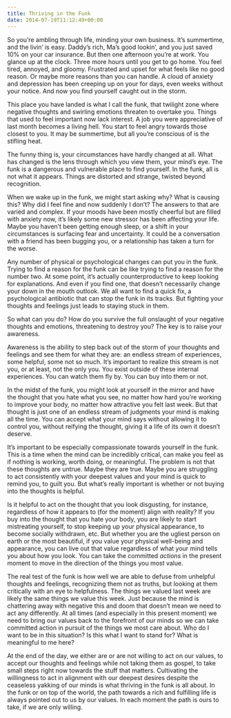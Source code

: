 ```yaml
---
title: Thriving in the Funk
date: 2014-07-19T11:12:49+00:00
---
```

So you&#8217;re ambling through life, minding your own business. It&#8217;s summertime, and the livin&#8217; is easy. Daddy&#8217;s rich, Ma&#8217;s good lookin&#8217;, and you just saved 10% on your car insurance. But then one afternoon you&#8217;re at work. You glance up at the clock. Three more hours until you get to go home. You feel tired, annoyed, and gloomy. Frustrated and upset for what feels like no good reason. Or maybe more reasons than you can handle. A cloud of anxiety and depression has been creeping up on your for days, even weeks without your notice. And now you find yourself caught out in the storm.

This place you have landed is what I call the funk, that twilight zone where negative thoughts and swirling emotions threaten to overtake you. Things that used to feel important now lack interest. A job you were appreciative of last month becomes a living hell. You start to feel angry towards those closest to you. It may be summertime, but all you&#8217;re conscious of is the stifling heat.

The funny thing is, your circumstances have hardly changed at all. What has changed is the lens through which you view them, your mind&#8217;s eye. The funk is a dangerous and vulnerable place to find yourself. In the funk, all is not what it appears. Things are distorted and strange, twisted beyond recognition.

When we wake up in the funk, we might start asking why? What is causing this? Why did I feel fine and now suddenly I don&#8217;t? The answers to that are varied and complex. If your moods have been mostly cheerful but are filled with anxiety now, it&#8217;s likely some new stressor has been affecting your life. Maybe you haven&#8217;t been getting enough sleep, or a shift in your circumstances is surfacing fear and uncertainty. It could be a conversation with a friend has been bugging you, or a relationship has taken a turn for the worse.

Any number of physical or psychological changes can put you in the funk. Trying to find a reason for the funk can be like trying to find a reason for the number two. At some point, it&#8217;s actually counterproductive to keep looking for explanations. And even if you find one, that doesn&#8217;t necessarily change your down in the mouth outlook. We all want to find a quick fix, a psychological antibiotic that can stop the funk in its tracks. But fighting your thoughts and feelings just leads to staying stuck in them.

So what can you do? How do you survive the full onslaught of your negative thoughts and emotions, threatening to destroy you? The key is to raise your awareness.

Awareness is the ability to step back out of the storm of your thoughts and feelings and see them for what they are: an endless stream of experiences, some helpful, some not so much. It&#8217;s important to realize this stream is not you, or at least, not the only you. You exist outside of these internal experiences. You can watch them fly by. You can buy into them or not.

In the midst of the funk, you might look at yourself in the mirror and have the thought that you hate what you see, no matter how hard you&#8217;re working to improve your body, no matter how attractive you felt last week. But that thought is just one of an endless stream of judgments your mind is making all the time. You can accept what your mind says without allowing it to control you, without reifying the thought, giving it a life of its own it doesn&#8217;t deserve.

It&#8217;s important to be especially compassionate towards yourself in the funk. This is a time when the mind can be incredibly critical, can make you feel as if nothing is working, worth doing, or meaningful. The problem is not that these thoughts are untrue. Maybe they are true. Maybe you are struggling to act consistently with your deepest values and your mind is quick to remind you, to guilt you. But what&#8217;s really important is whether or not buying into the thoughts is helpful.

Is it helpful to act on the thought that you look disgusting, for instance, regardless of how it appears to (for the moment) align with reality? If you buy into the thought that you hate your body, you are likely to start mistreating yourself, to stop keeping up your physical appearance, to become socially withdrawn, etc. But whether you are the ugliest person on earth or the most beautiful, if you value your physical well-being and appearance, you can live out that value regardless of what your mind tells you about how you look. You can take the committed _actions_ in the present moment to move in the direction of the things you most value.

The real test of the funk is how well we are able to defuse from unhelpful thoughts and feelings, recognizing them not as truths, but looking at them critically with an eye to helpfulness. The things we valued last week are likely the same things we value this week. Just because the mind is chattering away with negative this and doom that doesn&#8217;t mean we need to act any differently. At all times (and especially in this present moment) we need to bring our values back to the forefront of our minds so we can take committed action in pursuit of the things we most care about. Who do I want to be in this situation? Is this what I want to stand for? What is meaningful to me here?

At the end of the day, we either are or are not willing to act on our values, to accept our thoughts and feelings while not taking them as gospel, to take small steps right now towards the stuff that matters. Cultivating the willingness to act in alignment with our deepest desires despite the ceaseless yakking of our minds is what thriving in the funk is all about. In the funk or on top of the world, the path towards a rich and fulfilling life is always pointed out to us by our values. In each moment the path is ours to take, if we are only willing.